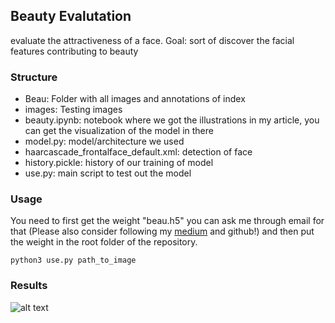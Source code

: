 ## Beauty Evalutation
evaluate the attractiveness of a face. Goal: sort of discover the facial features contributing to beauty

### Structure
- Beau: Folder with all images and annotations of index
- images: Testing images
- beauty.ipynb: notebook where we got the illustrations in my article, you can get the visualization of the model in there
- model.py: model/architecture we used
- haarcascade_frontalface_default.xml: detection of face
- history.pickle: history of our training of model
- use.py: main script to test out the model

### Usage
You need to first get the weight "beau.h5" you can ask me through email for that (Please also consider following my [medium](https://medium.com/@michaelchan_2146) and github!) and then put the weight in the root folder of the repository.
```
python3 use.py path_to_image
```

### Results
![alt text](https://github.com/miki998/beauty_evaluate/blob/master/outscarlett.jpg "Logo Title Text 1")
